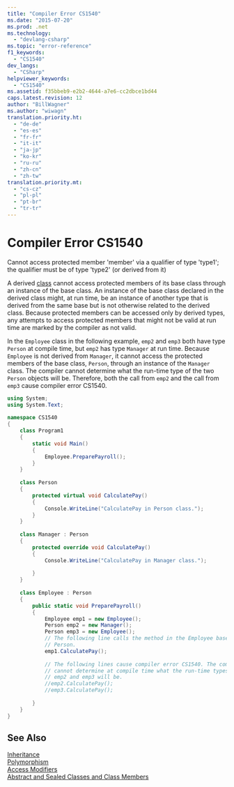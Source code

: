 ```yaml
---
title: "Compiler Error CS1540"
ms.date: "2015-07-20"
ms.prod: .net
ms.technology: 
  - "devlang-csharp"
ms.topic: "error-reference"
f1_keywords: 
  - "CS1540"
dev_langs: 
  - "CSharp"
helpviewer_keywords: 
  - "CS1540"
ms.assetid: f35bbeb9-e2b2-4644-a7e6-cc2dbce1bd44
caps.latest.revision: 12
author: "BillWagner"
ms.author: "wiwagn"
translation.priority.ht: 
  - "de-de"
  - "es-es"
  - "fr-fr"
  - "it-it"
  - "ja-jp"
  - "ko-kr"
  - "ru-ru"
  - "zh-cn"
  - "zh-tw"
translation.priority.mt: 
  - "cs-cz"
  - "pl-pl"
  - "pt-br"
  - "tr-tr"
---
```

# Compiler Error CS1540
Cannot access protected member 'member' via a qualifier of type 'type1'; the qualifier must be of type 'type2' (or derived from it)  
  
 A derived [class](../../../csharp/language-reference/keywords/class.md) cannot access protected members of its base class through an instance of the base class. An instance of the base class declared in the derived class might, at run time, be an instance of another type that is derived from the same base but is not otherwise related to the derived class. Because protected members can be accessed only by derived types, any attempts to access protected members that might not be valid at run time are marked by the compiler as not valid.  
  
 In the `Employee` class in the following example, `emp2` and `emp3` both have type `Person` at compile time, but `emp2` has type `Manager` at run time. Because `Employee` is not derived from `Manager`, it cannot access the protected members of the base class, `Person`, through an instance of the `Manager` class. The compiler cannot determine what the run-time type of the two `Person` objects will be. Therefore, both the call from `emp2` and the call from `emp3` cause compiler error CS1540.  
  
```csharp  
using System;  
using System.Text;  
  
namespace CS1540  
{  
    class Program1  
    {  
        static void Main()  
        {  
            Employee.PreparePayroll();  
        }  
    }  
  
    class Person  
    {  
        protected virtual void CalculatePay()   
        {  
            Console.WriteLine("CalculatePay in Person class.");  
        }  
    }  
  
    class Manager : Person  
    {  
        protected override void CalculatePay()   
        {  
            Console.WriteLine("CalculatePay in Manager class.");   
  
        }  
    }  
  
    class Employee : Person  
    {  
        public static void PreparePayroll()  
        {  
            Employee emp1 = new Employee();  
            Person emp2 = new Manager();  
            Person emp3 = new Employee();  
            // The following line calls the method in the Employee base class,  
            // Person.  
            emp1.CalculatePay();   
  
            // The following lines cause compiler error CS1540. The compiler   
            // cannot determine at compile time what the run-time types of   
            // emp2 and emp3 will be.  
            //emp2.CalculatePay();   
            //emp3.CalculatePay();  
  
        }  
    }  
}  
```  
  
## See Also  
 [Inheritance](../../../csharp/programming-guide/classes-and-structs/inheritance.md)   
 [Polymorphism](../../../csharp/programming-guide/classes-and-structs/polymorphism.md)   
 [Access Modifiers](../../../csharp/programming-guide/classes-and-structs/access-modifiers.md)   
 [Abstract and Sealed Classes and Class Members](../../../csharp/programming-guide/classes-and-structs/abstract-and-sealed-classes-and-class-members.md)
